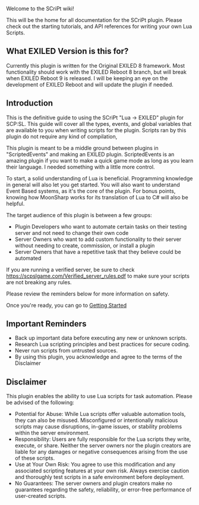 Welcome to the SCriPt wiki!

This will be the home for all documentation for the SCriPt plugin. Please check out the starting tutorials, and API references for writing your own Lua Scripts.

## What EXILED Version is this for?
Currently this plugin is written for the Original EXILED 8 framework. Most functionality should work with the EXILED Reboot 8 branch, but will break when EXILED Reboot 9 is released.
I will be keeping an eye on the development of EXILED Reboot and will update the plugin if needed.


## Introduction

This is the definitive guide to using the SCriPt "Lua -> EXILED" plugin for SCP:SL. This guide will cover all the types, events, and global variables that are available to you when writing scripts for the plugin.
Scripts ran by this plugin do not require any kind of compilation, 

This plugin is meant to be a middle ground between plugins in "ScriptedEvents" and making an EXILED plugin. 
ScriptedEvents is an amazing plugin if you want to make a quick game mode as long as you learn their language. I needed something with a little more control.

To start, a solid understanding of Lua is beneficial. Programming knowledge in general will also let you get started.
You will also want to understand Event Based systems, as it's the core of the plugin.
For bonus points, knowing how MoonSharp works for its translation of Lua to C# will also be helpful.

The target audience of this plugin is between a few groups:
 - Plugin Developers who want to automate certain tasks on their testing server and not need to change their own code
 - Server Owners who want to add custom functionality to their server without needing to create, commission, or install a plugin
 - Server Owners that have a repetitive task that they believe could be automated

If you are running a verified server, be sure to check <https://scpslgame.com/Verified_server_rules.pdf> to make sure your scripts are not breaking any rules.

Please review the reminders below for more information on safety.

Once you're ready, you can go to [Getting Started](https://github.com/tayjay/SCriPt/wiki/Getting-Started)

## Important Reminders

- Back up important data before executing any new or unknown scripts.
- Research Lua scripting principles and best practices for secure coding.
- Never run scripts from untrusted sources.
- By using this plugin, you acknowledge and agree to the terms of the Disclaimer

## Disclaimer
This plugin enables the ability to use Lua scripts for task automation. Please be advised of the following:

- Potential for Abuse: While Lua scripts offer valuable automation tools, they can also be misused. Misconfigured or intentionally malicious scripts may cause disruptions, in-game issues, or stability problems within the server environment.
- Responsibility: Users are fully responsible for the Lua scripts they write, execute, or share. Neither the server owners nor the plugin creators are liable for any damages or negative consequences arising from the use of these scripts.
- Use at Your Own Risk: You agree to use this modification and any associated scripting features at your own risk. Always exercise caution and thoroughly test scripts in a safe environment before deployment.
- No Guarantees: The server owners and plugin creators make no guarantees regarding the safety, reliability, or error-free performance of user-created scripts.

